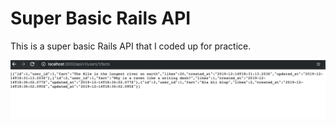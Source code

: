 # Super Basic Rails API

This is a super basic Rails API that I coded up for practice.

![screenshot](RailsApiScreenshot.png)
